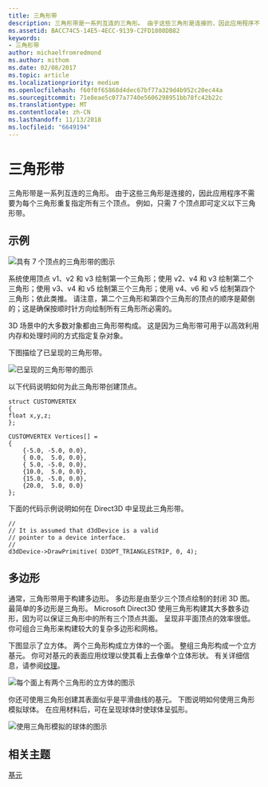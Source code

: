 ```yaml
---
title: 三角形带
description: 三角形带是一系列互连的三角形。 由于这些三角形是连接的，因此应用程序不需要为每个三角形重复指定所有三个顶点。
ms.assetid: BACC74C5-14E5-4ECC-9139-C2FD1808DB82
keywords:
- 三角形带
author: michaelfromredmond
ms.author: mithom
ms.date: 02/08/2017
ms.topic: article
ms.localizationpriority: medium
ms.openlocfilehash: f60f0f65868d4dec67bf77a329d4b952c20ec44a
ms.sourcegitcommit: 71e8eae5c077a7740e5606298951bb78fc42b22c
ms.translationtype: MT
ms.contentlocale: zh-CN
ms.lasthandoff: 11/13/2018
ms.locfileid: "6649194"
---
```

# <a name="triangle-strips"></a>三角形带


三角形带是一系列互连的三角形。 由于这些三角形是连接的，因此应用程序不需要为每个三角形重复指定所有三个顶点。 例如，只需 7 个顶点即可定义以下三角形带。

## <a name="span-idexamplespanspan-idexamplespanspan-idexamplespanexample"></a><span id="Example"></span><span id="example"></span><span id="EXAMPLE"></span>示例


![具有 7 个顶点的三角形带的图示](images/tristrip.png)

系统使用顶点 v1、v2 和 v3 绘制第一个三角形；使用 v2、v4 和 v3 绘制第二个三角形；使用 v3、v4 和 v5 绘制第三个三角形；使用 v4、v6 和 v5 绘制第四个三角形；依此类推。 请注意，第二个三角形和第四个三角形的顶点的顺序是颠倒的；这是确保按顺时针方向绘制所有三角形所必需的。

3D 场景中的大多数对象都由三角形带构成。 这是因为三角形带可用于以高效利用内存和处理时间的方式指定复杂对象。

下图描绘了已呈现的三角形带。

![已呈现的三角形带的图示](images/tstrip2.png)

以下代码说明如何为此三角形带创建顶点。

```
struct CUSTOMVERTEX
{
float x,y,z;
};

CUSTOMVERTEX Vertices[] = 
{
    {-5.0, -5.0, 0.0},
    { 0.0,  5.0, 0.0},
    { 5.0, -5.0, 0.0},
    {10.0,  5.0, 0.0},
    {15.0, -5.0, 0.0},
    {20.0,  5.0, 0.0}
};
```

下面的代码示例说明如何在 Direct3D 中呈现此三角形带。

```
//
// It is assumed that d3dDevice is a valid
// pointer to a device interface.
//
d3dDevice->DrawPrimitive( D3DPT_TRIANGLESTRIP, 0, 4);
```

## <a name="span-idpolygonsspanspan-idpolygonsspanspan-idpolygonsspanpolygons"></a><span id="Polygons"></span><span id="polygons"></span><span id="POLYGONS"></span>多边形


通常，三角形带用于构建多边形。 多边形是由至少三个顶点绘制的封闭 3D 图。 最简单的多边形是三角形。 Microsoft Direct3D 使用三角形构建其大多数多边形，因为可以保证三角形中的所有三个顶点共面。 呈现非平面顶点的效率很低。 你可组合三角形来构建较大的复杂多边形和网格。

下图显示了立方体。 两个三角形构成立方体的一个面。 整组三角形构成一个立方基元。 你可对基元的表面应用纹理以使其看上去像单个立体形状。 有关详细信息，请参阅[纹理](textures.md)。

![每个面上有两个三角形的立方体的图示](images/cube3d.png)

你还可使用三角形创建其表面似乎是平滑曲线的基元。 下图说明如何使用三角形模拟球体。 在应用材料后，可在呈现球体时使球体呈弧形。

![使用三角形模拟的球体的图示](images/sphere3d.png)

## <a name="span-idrelated-topicsspanrelated-topics"></a><span id="related-topics"></span>相关主题


[基元](primitives.md)

 

 




